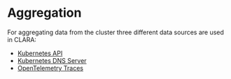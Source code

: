 # Aggregation

For aggregating data from the cluster three different data sources are used in CLARA:
- [Kubernetes API](./platforms/kubernetes/api/index.md)
- [Kubernetes DNS Server](./platforms/kubernetes/dns/index.md)
- [OpenTelemetry Traces](./platforms/kubernetes/opentelemetry/index.md)